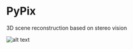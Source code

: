 # PyPix
3D scene reconstruction based on stereo vision

![alt text](https://github.com/smpis/PyPix/images/design_flow.png?raw=true)
